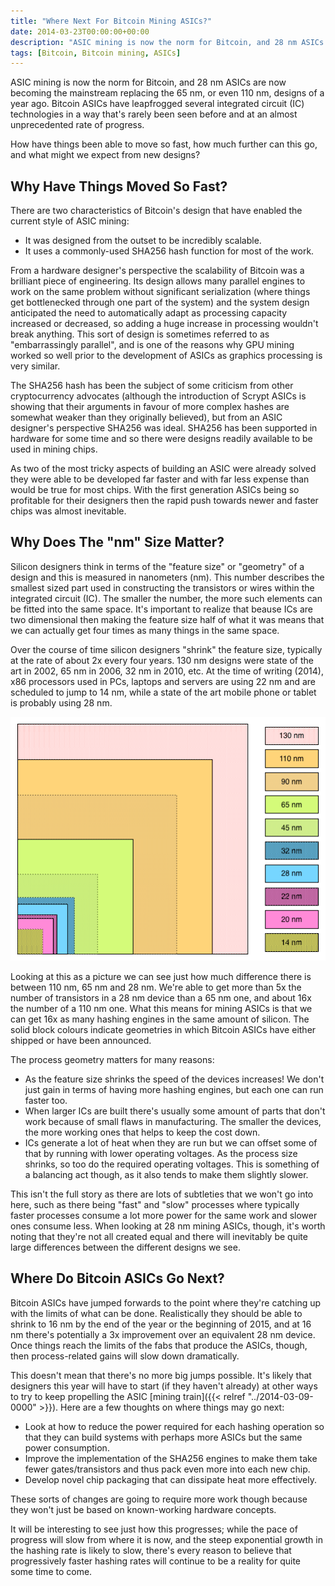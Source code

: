 ```yaml
---
title: "Where Next For Bitcoin Mining ASICs?"
date: 2014-03-23T00:00:00+00:00
description: "ASIC mining is now the norm for Bitcoin, and 28 nm ASICs are now becoming the mainstream replacing the 65 nm, or even 110 nm, designs of a year ago.  Bitcoin ASICs have leapfrogged several integrated circuit (IC) technologies in a way that's rarely been seen before and at an almost unprecedented rate of progress.  How have things been able to move so fast, how much further can this go, and what might we expect from new designs?"
tags: [Bitcoin, Bitcoin mining, ASICs]
---
```

ASIC mining is now the norm for Bitcoin, and 28 nm ASICs are now
becoming the mainstream replacing the 65 nm, or even 110 nm, designs of
a year ago.  Bitcoin ASICs have leapfrogged several integrated circuit
(IC) technologies in a way that's rarely been seen before and at an
almost unprecedented rate of progress.

How have things been able to move so fast, how much further can this go,
and what might we expect from new designs?

## Why Have Things Moved So Fast?

There are two characteristics of Bitcoin's design that have enabled the
current style of ASIC mining:

- It was designed from the outset to be incredibly scalable.
- It uses a commonly-used SHA256 hash function for most of the work.

From a hardware designer's perspective the scalability of Bitcoin was a
brilliant piece of engineering.  Its design allows many parallel engines
to work on the same problem without significant serialization (where
things get bottlenecked through one part of the system) and the system
design anticipated the need to automatically adapt as processing
capacity increased or decreased, so adding a huge increase in processing
wouldn't break anything.  This sort of design is sometimes referred to
as "embarrassingly parallel", and is one of the reasons why GPU mining
worked so well prior to the development of ASICs as graphics processing
is very similar.

The SHA256 hash has been the subject of some criticism from other
cryptocurrency advocates (although the introduction of Scrypt ASICs is
showing that their arguments in favour of more complex hashes are
somewhat weaker than they originally believed), but from an ASIC
designer's perspective SHA256 was ideal.  SHA256 has been supported in
hardware for some time and so there were designs readily available to be
used in mining chips.

As two of the most tricky aspects of building an ASIC were already
solved they were able to be developed far faster and with far less
expense than would be true for most chips.  With the first generation
ASICs being so profitable for their designers then the rapid push
towards newer and faster chips was almost inevitable.

## Why Does The "nm" Size Matter?

Silicon designers think in terms of the "feature size" or "geometry"
of a design and this is measured in nanometers (nm).  This number
describes the smallest sized part used in constructing the transistors
or wires within the integrated circuit (IC).  The smaller the number, the
more such elements can be fitted into the same space.  It's important to
realize that beause ICs are two dimensional then making the feature size
half of what it was means that we can actually get four times as many
things in the same space.

Over the course of time silicon designers "shrink" the feature size,
typically at the rate of about 2x every four years.  130 nm designs were
state of the art in 2002, 65 nm in 2006, 32 nm in 2010, etc.  At the time
of writing (2014), x86 processors used in PCs, laptops and servers are
using 22 nm and are scheduled to jump to 14 nm, while a state of the art
mobile phone or tablet is probably using 28 nm.

![ASIC geometry](./ASIC_geometry.png)

Looking at this as a picture we can see just how much difference there
is between 110 nm, 65 nm and 28 nm.  We're able to get more than 5x the
number of transistors in a 28 nm device than a 65 nm one, and about 16x
the number of a 110 nm one.  What this means for mining ASICs is that we
can get 16x as many hashing engines in the same amount of silicon.  The
solid block colours indicate geometries in which Bitcoin ASICs have
either shipped or have been announced.

The process geometry matters for many reasons:

- As the feature size shrinks the speed of the devices increases! We
  don't just gain in terms of having more hashing engines, but each
  one can run faster too.
- When larger ICs are built there's usually some amount of parts that
  don't work because of small flaws in manufacturing.  The smaller the
  devices, the more working ones that helps to keep the cost down.
- ICs generate a lot of heat when they are run but we can offset some
  of that by running with lower operating voltages.  As the process
  size shrinks, so too do the required operating voltages.  This is
  something of a balancing act though, as it also tends to make them
  slightly slower.

This isn't the full story as there are lots of subtleties that we
won't go into here, such as there being "fast" and "slow" processes
where typically faster processes consume a lot more power for the same
work and slower ones consume less.  When looking at 28 nm mining ASICs,
though, it's worth noting that they're not all created equal and there
will inevitably be quite large differences between the different designs
we see.

## Where Do Bitcoin ASICs Go Next?

Bitcoin ASICs have jumped forwards to the point where they're catching
up with the limits of what can be done.  Realistically they should be
able to shrink to 16 nm by the end of the year or the beginning of 2015,
and at 16 nm there's potentially a 3x improvement over an equivalent 28
nm device.  Once things reach the limits of the fabs that produce the
ASICs, though, then process-related gains will slow down dramatically.

This doesn't mean that there's no more big jumps possible.  It's
likely that designers this year will have to start (if they haven't
already) at other ways to try to keep propelling the ASIC [mining
train]({{< relref "../2014-03-09-0000" >}}).
Here are a few thoughts on where things may go next:

- Look at how to reduce the power required for each hashing operation
  so that they can build systems with perhaps more ASICs but the same
  power consumption.
- Improve the implementation of the SHA256 engines to make them take
  fewer gates/transistors and thus pack even more into each new chip.
- Develop novel chip packaging that can dissipate heat more
  effectively.

These sorts of changes are going to require more work though because
they won't just be based on known-working hardware concepts.

It will be interesting to see just how this progresses; while the pace
of progress will slow from where it is now, and the steep exponential
growth in the hashing rate is likely to slow, there's every reason to
believe that progressively faster hashing rates will continue to be a
reality for quite some time to come.
